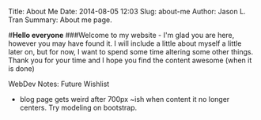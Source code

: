 Title: About Me
Date: 2014-08-05 12:03
Slug: about-me
Author: Jason L. Tran
Summary: About me page.

#**Hello everyone**
###Welcome to my website - I'm glad you are here, however you may have found it. I will include a little about myself a little later on, but for now, I want to spend some time altering some other things. Thank you for your time and I hope you find the content awesome (when it is done)


WebDev Notes: Future Wishlist
- blog page gets weird after 700px ~ish when content it no longer centers. Try modeling on bootstrap.